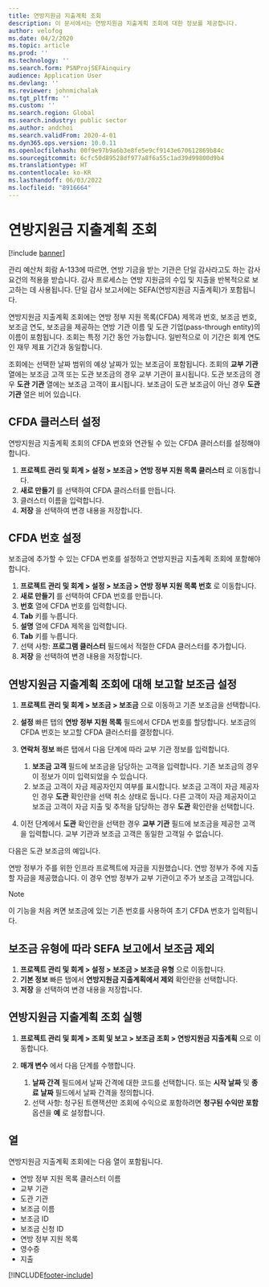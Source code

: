```yaml
---
title: 연방지원금 지출계획 조회
description: 이 문서에서는 연방지원금 지출계획 조회에 대한 정보를 제공합니다.
author: velofog
ms.date: 04/2/2020
ms.topic: article
ms.prod: ''
ms.technology: ''
ms.search.form: PSNProjSEFAinquiry
audience: Application User
ms.devlang: ''
ms.reviewer: johnmichalak
ms.tgt_pltfrm: ''
ms.custom: ''
ms.search.region: Global
ms.search.industry: public sector
ms.author: andchoi
ms.search.validFrom: 2020-4-01
ms.dyn365.ops.version: 10.0.11
ms.openlocfilehash: 00f9e97b9a6b3e8fe5e9cf9143e670612869b84c
ms.sourcegitcommit: 6cfc50d89528df977a8f6a55c1ad39d99800d9b4
ms.translationtype: HT
ms.contentlocale: ko-KR
ms.lasthandoff: 06/03/2022
ms.locfileid: "8916664"
---
```

# <a name="schedule-of-expenditures-of-federal-awards-inquiry"></a>연방지원금 지출계획 조회

[!include [banner](../includes/banner.md)]

관리 예산처 회람 A-133에 따르면, 연방 기금을 받는 기관은 단일 감사라고도 하는 감사 요건의 적용을 받습니다. 감사 프로세스는 연방 지원금의 수입 및 지출을 반복적으로 보고하는 데 사용됩니다. 단일 감사 보고서에는 SEFA(연방지원금 지출계획)가 포함됩니다.

연방지원금 지출계획 조회에는 연방 정부 지원 목록(CFDA) 제목과 번호, 보조금 번호, 보조금 연도, 보조금을 제공하는 연방 기관 이름 및 도관 기업(pass-through entity)의 이름이 포함됩니다. 조회는 특정 기간 동안 가능합니다. 일반적으로 이 기간은 회계 연도인 재무 제표 기간과 동일합니다.

조회에는 선택한 날짜 범위의 예상 날짜가 있는 보조금이 포함됩니다. 조회의 **교부 기관** 열에는 보조금 고객 또는 도관 보조금의 경우 교부 기관이 표시됩니다. 도관 보조금의 경우 **도관 기관** 열에는 보조금 고객이 표시됩니다. 보조금이 도관 보조금이 아닌 경우 **도관 기관** 열은 비어 있습니다.

## <a name="set-up-the-cfda-clusters"></a>CFDA 클러스터 설정

연방지원금 지출계획 조회의 CFDA 번호와 연관될 수 있는 CFDA 클러스터를 설정해야 합니다.

1. **프로젝트 관리 및 회계 \> 설정 \> 보조금 \> 연방 정부 지원 목록 클러스터** 로 이동합니다.
2. **새로 만들기** 를 선택하여 CFDA 클러스터를 만듭니다.
3. 클러스터 이름을 입력합니다.
4. **저장** 을 선택하여 변경 내용을 저장합니다.

## <a name="set-up-cfda-numbers"></a>CFDA 번호 설정

보조금에 추가할 수 있는 CFDA 번호를 설정하고 연방지원금 지출계획 조회에 포함해야 합니다.

1. **프로젝트 관리 및 회계 \> 설정 \> 보조금 \> 연방 정부 지원 목록 번호** 로 이동합니다.
2. **새로 만들기** 를 선택하여 CFDA 번호를 만듭니다.
3. **번호** 열에 CFDA 번호를 입력합니다.
4. **Tab** 키를 누릅니다.
5. **설명** 열에 CFDA 제목을 입력합니다.
6. **Tab** 키를 누릅니다.
7. 선택 사항: **프로그램 클러스터** 필드에서 적절한 CFDA 클러스터를 추가합니다.
8. **저장** 을 선택하여 변경 내용을 저장합니다.

## <a name="set-up-grants-to-report-for-the-schedule-of-expenditures-of-federal-awards-inquiry"></a>연방지원금 지출계획 조회에 대해 보고할 보조금 설정

1. **프로젝트 관리 및 회계 \> 보조금 \> 보조금** 으로 이동하고 기존 보조금을 선택합니다.
2. **설정** 빠른 탭의 **연방 정부 지원 목록** 필드에서 CFDA 번호를 할당합니다. 보조금의 CFDA 번호는 보고할 CFDA 클러스터를 결정합니다.
3. **연락처 정보** 빠른 탭에서 다음 단계에 따라 교부 기관 정보를 입력합니다.

    1. **보조금 고객** 필드에 보조금을 담당하는 고객을 입력합니다. 기존 보조금의 경우 이 정보가 이미 입력되었을 수 있습니다.
    2. 보조금 고객이 자금 제공자인지 여부를 표시합니다. 보조금 고객이 자금 제공자인 경우 **도관** 확인란을 선택 취소 상태로 둡니다. 다른 고객이 자금 제공자이고 보조금 고객이 자금 지출 및 추적을 담당하는 경우 **도관** 확인란을 선택합니다.

4. 이전 단계에서 **도관** 확인란을 선택한 경우 **교부 기관** 필드에 보조금을 제공한 고객을 입력합니다. 교부 기관과 보조금 고객은 동일한 고객일 수 없습니다.

다음은 도관 보조금의 예입니다.

연방 정부가 주를 위한 인프라 프로젝트에 자금을 지원했습니다. 연방 정부가 주에 지출할 자금을 제공했습니다. 이 경우 연방 정부가 교부 기관이고 주가 보조금 고객입니다.

> [!NOTE] 
> 이 기능을 처음 켜면 보조금에 있는 기존 번호를 사용하여 초기 CFDA 번호가 입력됩니다.

## <a name="exclude-grants-from-sefa-reporting-based-on-the-grant-type"></a>보조금 유형에 따라 SEFA 보고에서 보조금 제외

1. **프로젝트 관리 및 회계 \> 설정 \> 보조금 \> 보조금 유형** 으로 이동합니다.
2. **기본 정보** 빠른 탭에서 **연방지원금 지출계획에서 제외** 확인란을 선택합니다.
3. **저장** 을 선택하여 변경 내용을 저장합니다.

## <a name="run-the-schedule-of-expenditures-of-federal-awards-inquiry"></a>연방지원금 지출계획 조회 실행

1. **프로젝트 관리 및 회계 \> 조회 및 보고 \> 보조금 조회 \> 연방지원금 지출계획** 으로 이동합니다.
2. **매개 변수** 에서 다음 단계를 수행합니다.

    1. **날짜 간격** 필드에서 날짜 간격에 대한 코드를 선택합니다. 또는 **시작 날짜** 및 **종료 날짜** 필드에서 날짜 간격을 정의합니다.
    2. 선택 사항: 청구된 트랜잭션만 조회에 수익으로 포함하려면 **청구된 수익만 포함** 옵션을 **예** 로 설정합니다.

## <a name="columns"></a>열

연방지원금 지출계획 조회에는 다음 열이 포함됩니다.

- 연방 정부 지원 목록 클러스터 이름
- 교부 기관
- 도관 기관
- 보조금 이름
- 보조금 ID
- 보조금 신청 ID
- 연방 정부 지원 목록
- 영수증
- 지출


[!INCLUDE[footer-include](../includes/footer-banner.md)]